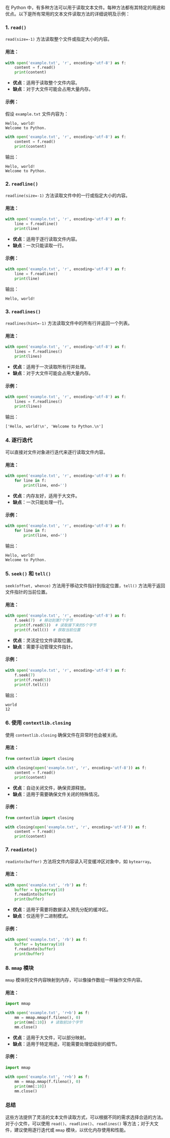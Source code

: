 在 Python 中，有多种方法可以用于读取文本文件。每种方法都有其特定的用途和优点。以下是所有常用的文本文件读取方法的详细说明及示例：

### 1. `read()`

`read(size=-1)` 方法读取整个文件或指定大小的内容。

#### 用法：
```python
with open('example.txt', 'r', encoding='utf-8') as f:
    content = f.read()
    print(content)
```

- **优点**：适用于读取整个文件内容。
- **缺点**：对于大文件可能会占用大量内存。

#### 示例：
假设 `example.txt` 文件内容为：
```
Hello, world!
Welcome to Python.
```
```python
with open('example.txt', 'r', encoding='utf-8') as f:
    content = f.read()
    print(content)
```
输出：
```
Hello, world!
Welcome to Python.
```

### 2. `readline()`

`readline(size=-1)` 方法读取文件中的一行或指定大小的内容。

#### 用法：
```python
with open('example.txt', 'r', encoding='utf-8') as f:
    line = f.readline()
    print(line)
```

- **优点**：适用于逐行读取文件内容。
- **缺点**：一次只能读取一行。

#### 示例：
```python
with open('example.txt', 'r', encoding='utf-8') as f:
    line = f.readline()
    print(line)
```
输出：
```
Hello, world!
```

### 3. `readlines()`

`readlines(hint=-1)` 方法读取文件中的所有行并返回一个列表。

#### 用法：
```python
with open('example.txt', 'r', encoding='utf-8') as f:
    lines = f.readlines()
    print(lines)
```

- **优点**：适用于一次读取所有行并处理。
- **缺点**：对于大文件可能会占用大量内存。

#### 示例：
```python
with open('example.txt', 'r', encoding='utf-8') as f:
    lines = f.readlines()
    print(lines)
```
输出：
```
['Hello, world!\n', 'Welcome to Python.\n']
```

### 4. 逐行迭代

可以直接对文件对象进行迭代来逐行读取文件内容。

#### 用法：
```python
with open('example.txt', 'r', encoding='utf-8') as f:
    for line in f:
        print(line, end='')
```

- **优点**：内存友好，适用于大文件。
- **缺点**：一次只能处理一行。

#### 示例：
```python
with open('example.txt', 'r', encoding='utf-8') as f:
    for line in f:
        print(line, end='')
```
输出：
```
Hello, world!
Welcome to Python.
```

### 5. `seek()` 和 `tell()`

`seek(offset, whence)` 方法用于移动文件指针到指定位置，`tell()` 方法用于返回文件指针的当前位置。

#### 用法：
```python
with open('example.txt', 'r', encoding='utf-8') as f:
    f.seek(7)  # 移动到第7个字节
    print(f.read(5))  # 读取接下来的5个字节
    print(f.tell())  # 获取当前位置
```

- **优点**：灵活定位文件读取位置。
- **缺点**：需要手动管理文件指针。

#### 示例：
```python
with open('example.txt', 'r', encoding='utf-8') as f:
    f.seek(7)
    print(f.read(5))
    print(f.tell())
```
输出：
```
world
12
```

### 6. 使用 `contextlib.closing`

使用 `contextlib.closing` 确保文件在异常时也会被关闭。

#### 用法：
```python
from contextlib import closing

with closing(open('example.txt', 'r', encoding='utf-8')) as f:
    content = f.read()
    print(content)
```

- **优点**：自动关闭文件，确保资源释放。
- **缺点**：适用于需要确保文件关闭的特殊情况。

#### 示例：
```python
from contextlib import closing

with closing(open('example.txt', 'r', encoding='utf-8')) as f:
    content = f.read()
    print(content)
```

### 7. `readinto()`

`readinto(buffer)` 方法将文件内容读入可变缓冲区对象中，如 `bytearray`。

#### 用法：
```python
with open('example.txt', 'rb') as f:
    buffer = bytearray(10)
    f.readinto(buffer)
    print(buffer)
```

- **优点**：适用于需要将数据读入预先分配的缓冲区。
- **缺点**：仅适用于二进制模式。

#### 示例：
```python
with open('example.txt', 'rb') as f:
    buffer = bytearray(10)
    f.readinto(buffer)
    print(buffer)
```

### 8. `mmap` 模块

`mmap` 模块将文件内容映射到内存，可以像操作数组一样操作文件内容。

#### 用法：
```python
import mmap

with open('example.txt', 'r+b') as f:
    mm = mmap.mmap(f.fileno(), 0)
    print(mm[:10])  # 读取前10个字节
    mm.close()
```

- **优点**：适用于大文件，可以部分映射。
- **缺点**：适用于特定用途，可能需要处理低级别的细节。

#### 示例：
```python
import mmap

with open('example.txt', 'r+b') as f:
    mm = mmap.mmap(f.fileno(), 0)
    print(mm[:10])
    mm.close()
```

### 总结

这些方法提供了灵活的文本文件读取方式，可以根据不同的需求选择合适的方法。对于小文件，可以使用 `read()`、`readline()`、`readlines()` 等方法；对于大文件，建议使用逐行迭代或 `mmap` 模块，以优化内存使用和性能。